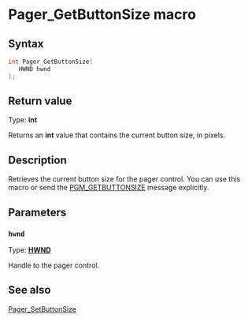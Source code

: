 # Pager_GetButtonSize macro

## Syntax

```cpp
int Pager_GetButtonSize(
   HWND hwnd
);
```

## Return value

Type: **int**

Returns an **int** value that contains the current button size, in pixels.

## Description

Retrieves the current button size for the pager control. You can use this macro or send the [PGM_GETBUTTONSIZE](https://learn.microsoft.com/windows/desktop/Controls/pgm-getbuttonsize) message explicitly.

## Parameters

### `hwnd`

Type: **[HWND](https://learn.microsoft.com/windows/desktop/WinProg/windows-data-types)**

Handle to the pager control.

## See also

[Pager_SetButtonSize](https://learn.microsoft.com/windows/desktop/api/commctrl/nf-commctrl-pager_setbuttonsize)